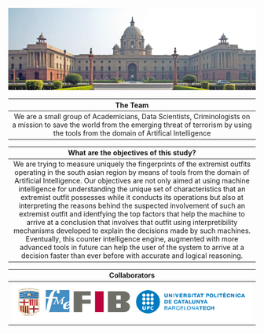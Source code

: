 ![useful image](/images/Delhi.png)

| The Team |
|:-----------:|
|We are a small group of Academicians, Data Scientists, Criminologists on a mission to save the world from the emerging threat of terrorism by using the tools from the domain of Artifical Intelligence|

| What are the objectives of this study? |
|:-----------:|
|We are trying to measure uniquely the fingerprints of the extremist outfits operating in the south asian region by means of tools from the domain of Artificial Intelligence. Our objectives are not only aimed at using machine intelligence for understanding the unique set of characteristics that an extremist outfit possesses while it conducts its operations but also at interpreting the reasons behind the suspected involvement of such an extremist outfit and identfying the top factors that help the machine to arrive at a conclusion that involves that outfit using interpretibility mechanisms developed to explain the decisions made by such machines. Eventually, this counter intelligence engine, augmented with more advanced tools in future can help the user of the system to arrive at a decision faster than ever before with accurate and logical reasoning.|


| Collaborators |
|:-----------:|
|![](images/collaborators.png)|
